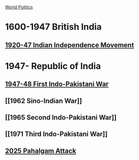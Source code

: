 [World Politics](../World%20Politics)

# 1600-1947 British India
## [1920-47 Indian Independence Movement](1920-47%20Indian%20Independence%20Movement)

# 1947- Republic of India
## [1947-48 First Indo-Pakistani War](1947-48%20First%20Indo-Pakistani%20War.md)
## [[1962 Sino-Indian War]]
## [[1965 Second Indo-Pakistani War]]
## [[1971 Third Indo-Pakistani War]]
## [2025 Pahalgam Attack](2025%20Pahalgam%20Attack)